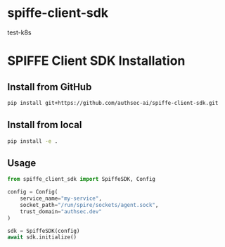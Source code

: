 # spiffe-client-sdk
test-k8s
# SPIFFE Client SDK Installation

## Install from GitHub
```bash
pip install git+https://github.com/authsec-ai/spiffe-client-sdk.git
```

## Install from local
```bash
pip install -e .
```

## Usage
```python
from spiffe_client_sdk import SpiffeSDK, Config

config = Config(
    service_name="my-service",
    socket_path="/run/spire/sockets/agent.sock",
    trust_domain="authsec.dev"
)

sdk = SpiffeSDK(config)
await sdk.initialize()
```
